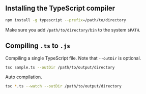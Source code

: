 Installing the TypeScript compiler
----------------------------------

```bash
npm install -g typescript --prefix=/path/to/directory
```

Make sure you add `/path/to/directory/bin` to the system `$PATH`.


Compiling `.ts` to `.js`
------------------------

Compiling a single TypeScript file. Note that `--outDir` is optional.

```bash
tsc sample.ts --outDir /path/to/output/directory
```

Auto compilation.

```bash
tsc *.ts --watch --outDir /path/to/output/directory
```
